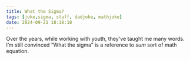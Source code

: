 ```yaml
---
title: What the Sigma?
tags: [joke,sigma, stuff, dadjoke, mathjoke]
date: 2024-09-21 18:18:18
---
```


Over the years, while working with youth, they've taught me many words. I’m still convinced “What the sigma” is a reference to _sum_ sort of math equation.
